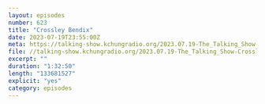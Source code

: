 ```yaml
---
layout: episodes
number: 623
title: "Crossley Bendix"
date: 2023-07-19T23:55:00Z
meta: https://talking-show.kchungradio.org/2023.07.19-The_Talking_Show-Crossley_Bendix.mp3
file: //talking-show.kchungradio.org/2023.07.19-The_Talking_Show-Crossley_Bendix.mp3 
excerpt: ""
duration: "1:32:50"
length: "133681527"
explicit: "yes"
category: episodes
---
```

